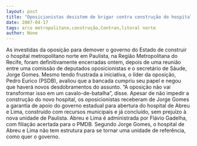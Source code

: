 ```yaml
---
layout: post
title: "Oposicionistas desistem de brigar contra construção do hospital metropolitano norte"
date: 2007-04-17
tags: arco metropolitano,construção,Contran,litoral norte
author: None
---
```

As&nbsp;investidas da oposição para demover o governo do Estado de construir o hospital metropolitano norte em Paulista, na Região Metropolitana do Recife, foram definitivamente encerradas ontem, depois de uma reunião entre uma comissão de deputados oposicionistas e o secretário de Sáude, Jorge Gomes. 
Mesmo tendo frustrada a iniciativa, o líder da oposição, Pedro Eurico (PSDB), avaliou que a bancada cumpriu seu papel e negou que haverá novos desdobramentos do assunto. “A oposição não vai transformar isso em um cavalo-de-batalha”, disse.
Apesar de não impedir a construção do novo hospital, os oposicionistas receberam de Jorge Gomes a garantia de apoio do governo estadual para abertura do hospital de Abreu e Lima, construído com recursos municipais e já concluído, sem prejuízo à nova unidade de Paulista. 
Abreu e Lima é administrada por Flávio Gadelha, com filiação acertada para o PMDB. Segundo Jorge Gomes, o hospital de Abreu e Lima não tem estrutura para se tornar uma unidade de referência, como quer o governo. 